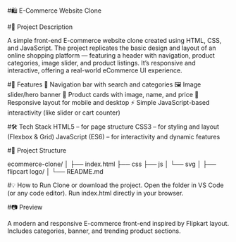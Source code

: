 #🛍️ E-Commerce Website Clone

#📖 Project Description

A simple front-end E-commerce website clone created using HTML, CSS, and JavaScript.
The project replicates the basic design and layout of an online shopping platform — featuring a header with navigation, product categories, image slider, and product listings. It’s responsive and interactive, offering a real-world eCommerce UI experience.

#🚀 Features
🧭 Navigation bar with search and categories
🖼️ Image slider/hero banner
🛒 Product cards with image, name, and price
📱 Responsive layout for mobile and desktop
⚡ Simple JavaScript-based interactivity (like slider or cart counter)

#🛠️ Tech Stack
HTML5 – for page structure
CSS3 – for styling and layout (Flexbox & Grid)
JavaScript (ES6) – for interactivity and dynamic features

#📁 Project Structure

ecommerce-clone/
│
├── index.html
├── css
├── js
│ 
└── svg
│   ├── flipcart logo/
│ 
└── README.md

#💡 How to Run
Clone or download the project.
Open the folder in VS Code (or any code editor).
Run index.html directly in your browser.

#📷 Preview

A modern and responsive E-commerce front-end inspired by Flipkart layout.
Includes categories, banner, and trending product sections.
